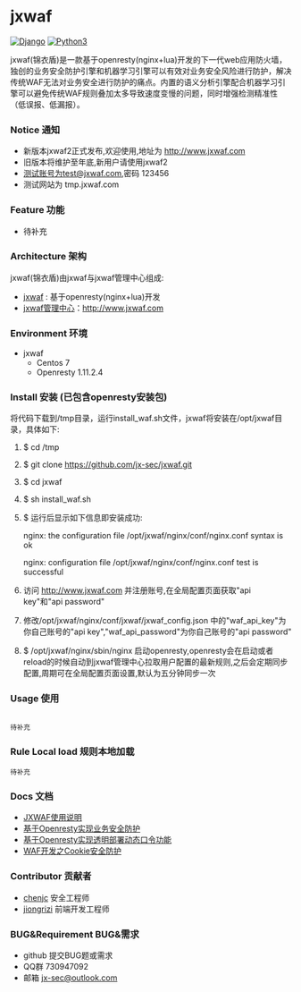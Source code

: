 # jxwaf


[![Django](https://img.shields.io/badge/centos-7-brightgreen.svg)](https://www.centos.org/)
[![Python3](https://img.shields.io/badge/openresty-1.11.2.5-brightgreen.svg)](http://openresty.org/en/)

jxwaf(锦衣盾)是一款基于openresty(nginx+lua)开发的下一代web应用防火墙，独创的业务安全防护引擎和机器学习引擎可以有效对业务安全风险进行防护，解决传统WAF无法对业务安全进行防护的痛点。内置的语义分析引擎配合机器学习引擎可以避免传统WAF规则叠加太多导致速度变慢的问题，同时增强检测精准性（低误报、低漏报）。

### Notice 通知
  - 新版本jxwaf2正式发布,欢迎使用,地址为 http://www.jxwaf.com
  - 旧版本将维护至年底,新用户请使用jxwaf2 
  - 测试账号为test@jxwaf.com,密码 123456
  - 测试网站为 tmp.jxwaf.com
  
### Feature 功能
  - 待补充

### Architecture 架构

jxwaf(锦衣盾)由jxwaf与jxwaf管理中心组成:
  - [jxwaf](https://github.com/jx-sec/jxwaf) : 基于openresty(nginx+lua)开发
  - [jxwaf管理中心](http://www.jxwaf.com)：http://www.jxwaf.com


### Environment 环境

  - jxwaf 
    - Centos 7
    - Openresty 1.11.2.4

###  Install 安装 (已包含openresty安装包)
将代码下载到/tmp目录，运行install_waf.sh文件，jxwaf将安装在/opt/jxwaf目录，具体如下:

   1. $ cd /tmp
   2. $ git clone https://github.com/jx-sec/jxwaf.git
   3. $ cd jxwaf
   4. $ sh install_waf.sh 
   5. $ 运行后显示如下信息即安装成功: 
   
      nginx: the configuration file /opt/jxwaf/nginx/conf/nginx.conf syntax is ok

      nginx: configuration file /opt/jxwaf/nginx/conf/nginx.conf test is successful

   6. 访问 http://www.jxwaf.com 并注册账号,在全局配置页面获取"api key"和"api password"
   7. 修改/opt/jxwaf/nginx/conf/jxwaf/jxwaf_config.json 中的"waf_api_key"为你自己账号的"api key","waf_api_password"为你自己账号的"api password"
   8. $ /opt/jxwaf/nginx/sbin/nginx 启动openresty,openresty会在启动或者reload的时候自动到jxwaf管理中心拉取用户配置的最新规则,之后会定期同步配置,周期可在全局配置页面设置,默认为五分钟同步一次

### Usage 使用

```

待补充

```

### Rule Local load 规则本地加载
    待补充




 


### Docs 文档
   * [JXWAF使用说明](docs/JXWAF使用说明.md)
   * [基于Openresty实现业务安全防护 ](http://www.freebuf.com/vuls/150571.html)
   * [基于Openresty实现透明部署动态口令功能](http://www.freebuf.com/articles/network/150959.html)
   * [WAF开发之Cookie安全防护  ](http://www.freebuf.com/articles/web/164232.html) 
    

### Contributor 贡献者
- [chenjc](https://github.com/jx-sec)  安全工程师
- [jiongrizi](https://github.com/jiongrizi) 前端开发工程师


### BUG&Requirement BUG&需求

- github 提交BUG题或需求
- QQ群 730947092
- 邮箱 jx-sec@outlook.com
